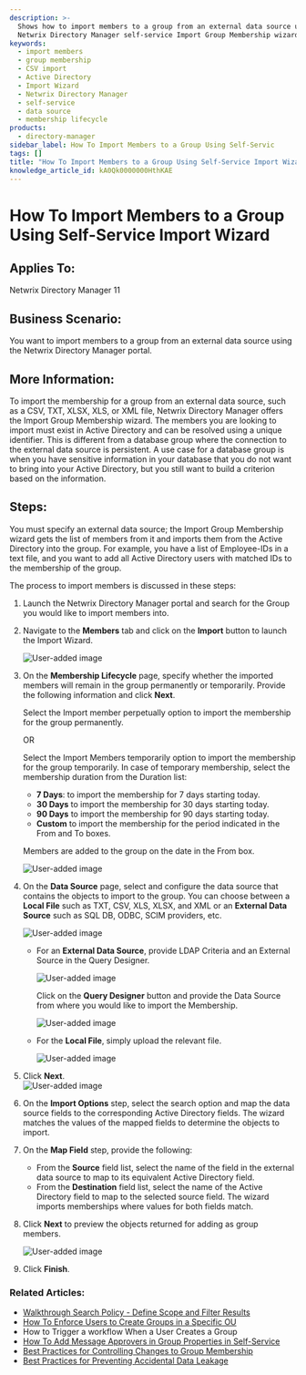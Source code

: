 ```yaml
---
description: >-
  Shows how to import members to a group from an external data source using the
  Netwrix Directory Manager self-service Import Group Membership wizard.
keywords:
  - import members
  - group membership
  - CSV import
  - Active Directory
  - Import Wizard
  - Netwrix Directory Manager
  - self-service
  - data source
  - membership lifecycle
products:
  - directory-manager
sidebar_label: How To Import Members to a Group Using Self-Servic
tags: []
title: "How To Import Members to a Group Using Self-Service Import Wizard"
knowledge_article_id: kA0Qk0000000HthKAE
---
```


# How To Import Members to a Group Using Self-Service Import Wizard

## Applies To:
Netwrix Directory Manager 11

## Business Scenario:
You want to import members to a group from an external data source using the Netwrix Directory Manager portal.

## More Information:
To import the membership for a group from an external data source, such as a CSV, TXT, XLSX, XLS, or XML file, Netwrix Directory Manager offers the Import Group Membership wizard. The members you are looking to import must exist in Active Directory and can be resolved using a unique identifier. This is different from a database group where the connection to the external data source is persistent. A use case for a database group is when you have sensitive information in your database that you do not want to bring into your Active Directory, but you still want to build a criterion based on the information.

## Steps:
You must specify an external data source; the Import Group Membership wizard gets the list of members from it and imports them from the Active Directory into the group. For example, you have a list of Employee-IDs in a text file, and you want to add all Active Directory users with matched IDs to the membership of the group.

The process to import members is discussed in these steps:

1. Launch the Netwrix Directory Manager portal and search for the Group you would like to import members into.
2. Navigate to the **Members** tab and click on the **Import** button to launch the Import Wizard.

   ![User-added image](images/ka0Qk000000Dfzp_0EMQk000001fbhN.png)

3. On the **Membership Lifecycle** page, specify whether the imported members will remain in the group permanently or temporarily. Provide the following information and click **Next**.

   Select the Import member perpetually option to import the membership for the group permanently.

   OR

   Select the Import Members temporarily option to import the membership for the group temporarily. In case of temporary membership, select the membership duration from the Duration list:

   - **7 Days**: to import the membership for 7 days starting today.
   - **30 Days** to import the membership for 30 days starting today.
   - **90 Days** to import the membership for 90 days starting today.
   - **Custom** to import the membership for the period indicated in the From and To boxes.

   Members are added to the group on the date in the From box.

   ![User-added image](images/ka0Qk000000Dfzp_0EMQk000001fbkb.png)

4. On the **Data Source** page, select and configure the data source that contains the objects to import to the group. You can choose between a **Local File** such as TXT, CSV, XLS, XLSX, and XML or an **External Data Source** such as SQL DB, ODBC, SCIM providers, etc.

   ![User-added image](images/ka0Qk000000Dfzp_0EMQk000001fYTO.png)

   - For an **External Data Source**, provide LDAP Criteria and an External Source in the Query Designer.

     ![User-added image](images/ka0Qk000000Dfzp_0EMQk000001fbpR.png)

     Click on the **Query Designer** button and provide the Data Source from where you would like to import the Membership.

     ![User-added image](images/ka0Qk000000Dfzp_0EMQk000001fc5Z.png)

   - For the **Local File**, simply upload the relevant file.

     ![User-added image](images/ka0Qk000000Dfzp_0EMQk000001fc8n.png)

5. Click **Next**.  
   ![User-added image](images/ka0Qk000000Dfzp_0EMQk000001fcDd.png)

6. On the **Import Options** step, select the search option and map the data source fields to the corresponding Active Directory fields. The wizard matches the values of the mapped fields to determine the objects to import.

7. On the **Map Field** step, provide the following:

   - From the **Source** field list, select the name of the field in the external data source to map to its equivalent Active Directory field.
   - From the **Destination** field list, select the name of the Active Directory field to map to the selected source field. The wizard imports memberships where values for both fields match.

8. Click **Next** to preview the objects returned for adding as group members.

   ![User-added image](images/ka0Qk000000Dfzp_0EMQk000001fVfD.png)

9. Click **Finish**.

### Related Articles:
- [Walkthrough Search Policy - Define Scope and Filter Results](/docs/kb/directorymanager/walkthrough-search-policy-define-scope-and-filter-results)
- [How To Enforce Users to Create Groups in a Specific OU](/docs/kb/directorymanager/how-to-enforce-users-to-create-groups-in-a-specific-ou.md)
- How to Trigger a workflow When a User Сreates a Group
- [How To Add Message Approvers in Group Properties in Self-Service](/docs/kb/directorymanager/how-to-add-message-approvers-in-group-properties-in-groupid-portal.md)
- [Best Practices for Controlling Changes to Group Membership](/docs/kb/directorymanager/how-to-enforce-users-to-create-groups-in-a-specific-ou.md)
- [Best Practices for Preventing Accidental Data Leakage](/docs/kb/directorymanager/best-practices-for-preventing-accidental-data-leakage.md)
